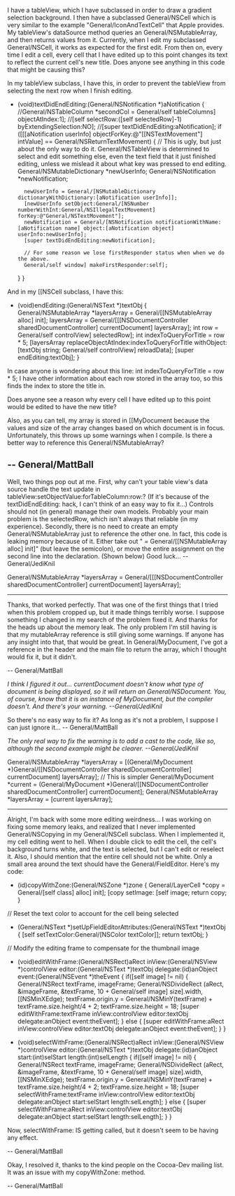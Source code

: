 I have a tableView, which I have subclassed in order to draw a gradient selection background. I then have a subclassed General/NSCell which is very similar to the example "General/IconAndTextCell" that Apple provides. My tableView's dataSource method queries an General/NSMutableArray, and then returns values from it. Currently, when I edit my subclassed General/NSCell, it works as expected for the first edit. From then on, every time I edit a cell, every cell that I have edited up to this point changes its text to reflect the current cell's new title. Does anyone see anything in this code that might be causing this?

In my tableView subclass, I have this, in order to prevent the tableView from selecting the next row when I finish editing.
    
- (void)textDidEndEditing:(General/NSNotification *)aNotification
{
    //General/NSTableColumn *secondCol = General/self tableColumns] objectAtIndex:1];
    //[self selectRow:([self selectedRow]-1) byExtendingSelection:NO];
    //[super textDidEndEditing:aNotification];
    if ([[[aNotification userInfo] objectForKey:@"[[NSTextMovement"] intValue] == General/NSReturnTextMovement) {
        // This is ugly, but just about the only way to do it. General/NSTableView is determined to select and edit something else, even the text field that it just finished editing, unless we mislead it about what key was pressed to end editing.
        General/NSMutableDictionary *newUserInfo;
        General/NSNotification *newNotification;
        
        newUserInfo = General/[NSMutableDictionary dictionaryWithDictionary:[aNotification userInfo]];
        [newUserInfo setObject:General/[NSNumber numberWithInt:General/NSIllegalTextMovement] forKey:@"General/NSTextMovement"];
        newNotification = General/[NSNotification notificationWithName:[aNotification name] object:[aNotification object] userInfo:newUserInfo];
        [super textDidEndEditing:newNotification];
        
        // For some reason we lose firstResponder status when when we do the above.
        General/self window] makeFirstResponder:self];
    }
}



And in my [[NSCell subclass, I have this:
    
- (void)endEditing:(General/NSText *)textObj
{   
    General/NSMutableArray *layersArray = General/[[NSMutableArray alloc] init];
    layersArray = General/[[[NSDocumentController sharedDocumentController] currentDocument] layersArray];
    int row = General/self controlView] selectedRow];
    int indexToQueryForTitle = row * 5; 
    [layersArray replaceObjectAtIndex:indexToQueryForTitle withObject:[textObj string;
    General/self controlView] reloadData];
    [super endEditing:textObj];
}

In case anyone is wondering about this line: int indexToQueryForTitle = row * 5; I have other information about each row stored in the array too, so this finds the index to store the title in.

Does anyone see a reason why every cell I have edited up to this point would be edited to have the new title?

Also, as you can tell, my array is stored in [[MyDocument because the values and size of the array changes based on which document is in focus. Unfortunately, this throws up some warnings when I compile. Is there a better way to reference this General/NSMutableArray?

-- General/MattBall
----
Well, two things pop out at me. First, why can't your table view's data source handle the text update in     tableView:setObjectValue:forTableColumn:row:? (If it's because of the     textDidEndEditing: hack, I can't think of an easy way to fix it...) Controls should not (in general) manage their own models. Probably your main problem is the     selectedRow, which isn't always that reliable (in my experience). Secondly, there is no need to create an empty General/NSMutableArray just to reference the other one. In fact, this code is leaking memory because of it. Either take out "     = General/[[NSMutableArray alloc] init]" (but leave the semicolon), or move the entire assignment on the second line into the declaration. (Shown below) Good luck... --General/JediKnil
    
General/NSMutableArray *layersArray = General/[[[NSDocumentController sharedDocumentController] currentDocument] layersArray];

----
Thanks, that worked perfectly. That was one of the first things that I tried when this problem cropped up, but it made things terribly worse. I suppose something I changed in my search of the problem fixed it. And thanks for the heads up about the memory leak. The only problem I'm still having is that my mutableArray reference is still giving some warnings. If anyone has any insight into that, that would be great. In General/MyDocument, I've got a reference in the header and the main file to return the array, which I thought would fix it, but it didn't.

-- General/MattBall

*I think I figured it out...    currentDocument doesn't know what type of document is being displayed, so it will return an General/NSDocument. You, of course, know that it is an instance of My<nowiki/>Document, but the compiler doesn't. And there's your warning. --General/JediKnil*

So there's no easy way to fix it? As long as it's not a problem, I suppose I can just ignore it...
-- General/MattBall

*The only real way to fix the warning is to add a cast to the code, like so, although the second example might be clearer. --General/JediKnil*
    
General/NSMutableArray *layersArray =
    [(General/MyDocument *)General/[[NSDocumentController sharedDocumentController] currentDocument] layersArray];
// This is simpler
General/MyDocument *current = (General/MyDocument *)General/[[NSDocumentController sharedDocumentController] currentDocument];
General/NSMutableArray *layersArray = [current layersArray];

----
Alright, I'm back with some more editing weirdness... I was working on fixing some memory leaks, and realized that I never implemented General/NSCopying in my General/NSCell subclass. When I implemented it, my cell editing went to hell. When I double click to edit the cell, the cell's background turns white, and the text is selected, but I can't edit or reselect it. Also, I should mention that the entire cell should not be white. Only a small area around the text should have the General/FieldEditor. Here's my code:

    
- (id)copyWithZone:(General/NSZone *)zone
{
	General/LayerCell *copy = General/[self class] alloc] init];
    [copy setImage: [self image;
	return copy;
}

// Reset the text color to account for the cell being selected

- (General/NSText *)setUpFieldEditorAttributes:(General/NSText *)textObj
{
	[self setTextColor:General/[NSColor textColor]];
	return textObj;
}

// Modify the editing frame to compensate for the thumbnail image

- (void)editWithFrame:(General/NSRect)aRect inView:(General/NSView *)controlView editor:(General/NSText *)textObj delegate:(id)anObject event:(General/NSEvent *)theEvent
{
	if([self image] != nil) {
		General/NSRect textFrame, imageFrame;
		General/NSDivideRect (aRect, &imageFrame, &textFrame, 10 + General/self image] size].width, [[NSMinXEdge);
		textFrame.origin.y = General/NSMinY(textFrame) + textFrame.size.height/4 + 2;
		textFrame.size.height = 18;	
		[super editWithFrame:textFrame inView:controlView editor:textObj delegate:anObject event:theEvent];
	}
	else {
		[super editWithFrame:aRect inView:controlView editor:textObj delegate:anObject event:theEvent];
	}
}

- (void)selectWithFrame:(General/NSRect)aRect inView:(General/NSView *)controlView editor:(General/NSText *)textObj delegate:(id)anObject start:(int)selStart length:(int)selLength {
	if([self image] != nil) {
		General/NSRect textFrame, imageFrame;
		General/NSDivideRect (aRect, &imageFrame, &textFrame, 10 + General/self image] size].width, [[NSMinXEdge);
		textFrame.origin.y = General/NSMinY(textFrame) + textFrame.size.height/4 + 2;
		textFrame.size.height = 18;
		[super selectWithFrame:textFrame inView:controlView editor:textObj delegate:anObject start:selStart length:selLength];
	}
	else {
		[super selectWithFrame:aRect inView:controlView editor:textObj delegate:anObject start:selStart length:selLength];
	}
}


Now, selectWithFrame: IS getting called, but it doesn't seem to be having any effect.

-- General/MattBall

Okay, I resolved it, thanks to the kind people on the Cocoa-Dev mailing list. It was an issue with my copyWithZone: method.

-- General/MattBall
